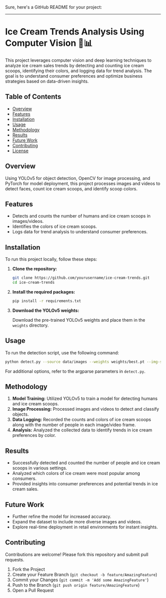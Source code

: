 Sure, here's a GitHub README for your project:

---

# Ice Cream Trends Analysis Using Computer Vision 🍦📊

This project leverages computer vision and deep learning techniques to analyze ice cream sales trends by detecting and counting ice cream scoops, identifying their colors, and logging data for trend analysis. The goal is to understand consumer preferences and optimize business strategies based on data-driven insights.

## Table of Contents

- [Overview](#overview)
- [Features](#features)
- [Installation](#installation)
- [Usage](#usage)
- [Methodology](#methodology)
- [Results](#results)
- [Future Work](#future-work)
- [Contributing](#contributing)
- [License](#license)

## Overview

Using YOLOv5 for object detection, OpenCV for image processing, and PyTorch for model deployment, this project processes images and videos to detect faces, count ice cream scoops, and identify scoop colors.

## Features

- Detects and counts the number of humans and ice cream scoops in images/videos.
- Identifies the colors of ice cream scoops.
- Logs data for trend analysis to understand consumer preferences.

## Installation

To run this project locally, follow these steps:

1. **Clone the repository:**

   ```bash
   git clone https://github.com/yourusername/ice-cream-trends.git
   cd ice-cream-trends
   ```

2. **Install the required packages:**

   ```bash
   pip install -r requirements.txt
   ```

3. **Download the YOLOv5 weights:**

   Download the pre-trained YOLOv5 weights and place them in the `weights` directory.

## Usage

To run the detection script, use the following command:

```bash
python detect.py --source data/images --weights weights/best.pt --img-size 640 --conf-thres 0.4 --iou-thres 0.45 --device 0 --save-txt --save-conf
```

For additional options, refer to the argparse parameters in `detect.py`.

## Methodology

1. **Model Training:** Utilized YOLOv5 to train a model for detecting humans and ice cream scoops.
2. **Image Processing:** Processed images and videos to detect and classify objects.
3. **Data Logging:** Recorded the counts and colors of ice cream scoops along with the number of people in each image/video frame.
4. **Analysis:** Analyzed the collected data to identify trends in ice cream preferences by color.

## Results

- Successfully detected and counted the number of people and ice cream scoops in various settings.
- Analyzed which colors of ice cream were most popular among consumers.
- Provided insights into consumer preferences and potential trends in ice cream sales.

## Future Work

- Further refine the model for increased accuracy.
- Expand the dataset to include more diverse images and videos.
- Explore real-time deployment in retail environments for instant insights.

## Contributing

Contributions are welcome! Please fork this repository and submit pull requests.

1. Fork the Project
2. Create your Feature Branch (`git checkout -b feature/AmazingFeature`)
3. Commit your Changes (`git commit -m 'Add some AmazingFeature'`)
4. Push to the Branch (`git push origin feature/AmazingFeature`)
5. Open a Pull Request

